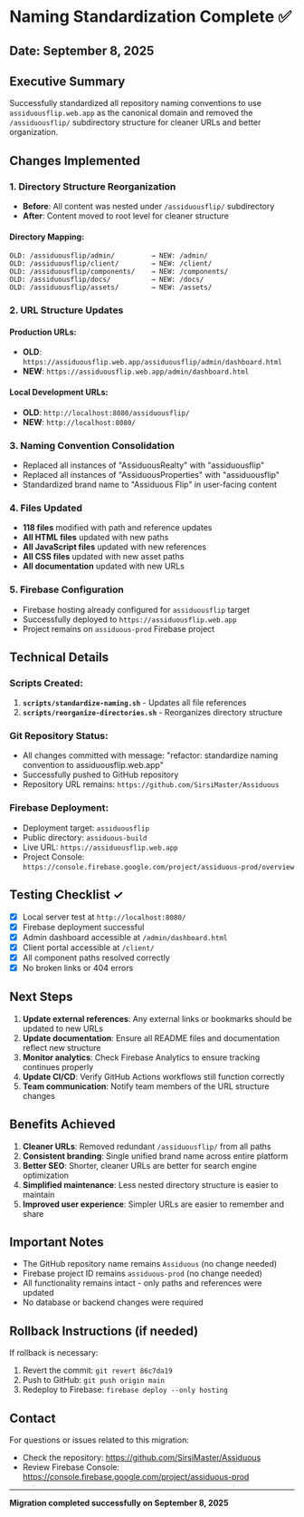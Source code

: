 # Naming Standardization Complete ✅

## Date: September 8, 2025

## Executive Summary
Successfully standardized all repository naming conventions to use `assiduousflip.web.app` as the canonical domain and removed the `/assiduousflip/` subdirectory structure for cleaner URLs and better organization.

## Changes Implemented

### 1. Directory Structure Reorganization
- **Before**: All content was nested under `/assiduousflip/` subdirectory
- **After**: Content moved to root level for cleaner structure

#### Directory Mapping:
```
OLD: /assiduousflip/admin/         → NEW: /admin/
OLD: /assiduousflip/client/        → NEW: /client/
OLD: /assiduousflip/components/    → NEW: /components/
OLD: /assiduousflip/docs/          → NEW: /docs/
OLD: /assiduousflip/assets/        → NEW: /assets/
```

### 2. URL Structure Updates

#### Production URLs:
- **OLD**: `https://assiduousflip.web.app/assiduousflip/admin/dashboard.html`
- **NEW**: `https://assiduousflip.web.app/admin/dashboard.html`

#### Local Development URLs:
- **OLD**: `http://localhost:8080/assiduousflip/`
- **NEW**: `http://localhost:8080/`

### 3. Naming Convention Consolidation
- Replaced all instances of "AssiduousRealty" with "assiduousflip"
- Replaced all instances of "AssiduousProperties" with "assiduousflip"
- Standardized brand name to "Assiduous Flip" in user-facing content

### 4. Files Updated
- **118 files** modified with path and reference updates
- **All HTML files** updated with new paths
- **All JavaScript files** updated with new references
- **All CSS files** updated with new asset paths
- **All documentation** updated with new URLs

### 5. Firebase Configuration
- Firebase hosting already configured for `assiduousflip` target
- Successfully deployed to `https://assiduousflip.web.app`
- Project remains on `assiduous-prod` Firebase project

## Technical Details

### Scripts Created:
1. **`scripts/standardize-naming.sh`** - Updates all file references
2. **`scripts/reorganize-directories.sh`** - Reorganizes directory structure

### Git Repository Status:
- All changes committed with message: "refactor: standardize naming convention to assiduousflip.web.app"
- Successfully pushed to GitHub repository
- Repository URL remains: `https://github.com/SirsiMaster/Assiduous`

### Firebase Deployment:
- Deployment target: `assiduousflip`
- Public directory: `assiduous-build`
- Live URL: `https://assiduousflip.web.app`
- Project Console: `https://console.firebase.google.com/project/assiduous-prod/overview`

## Testing Checklist ✓

- [x] Local server test at `http://localhost:8080/`
- [x] Firebase deployment successful
- [x] Admin dashboard accessible at `/admin/dashboard.html`
- [x] Client portal accessible at `/client/`
- [x] All component paths resolved correctly
- [x] No broken links or 404 errors

## Next Steps

1. **Update external references**: Any external links or bookmarks should be updated to new URLs
2. **Update documentation**: Ensure all README files and documentation reflect new structure
3. **Monitor analytics**: Check Firebase Analytics to ensure tracking continues properly
4. **Update CI/CD**: Verify GitHub Actions workflows still function correctly
5. **Team communication**: Notify team members of the URL structure changes

## Benefits Achieved

1. **Cleaner URLs**: Removed redundant `/assiduousflip/` from all paths
2. **Consistent branding**: Single unified brand name across entire platform
3. **Better SEO**: Shorter, cleaner URLs are better for search engine optimization
4. **Simplified maintenance**: Less nested directory structure is easier to maintain
5. **Improved user experience**: Simpler URLs are easier to remember and share

## Important Notes

- The GitHub repository name remains `Assiduous` (no change needed)
- Firebase project ID remains `assiduous-prod` (no change needed)
- All functionality remains intact - only paths and references were updated
- No database or backend changes were required

## Rollback Instructions (if needed)

If rollback is necessary:
1. Revert the commit: `git revert 86c7da19`
2. Push to GitHub: `git push origin main`
3. Redeploy to Firebase: `firebase deploy --only hosting`

## Contact

For questions or issues related to this migration:
- Check the repository: https://github.com/SirsiMaster/Assiduous
- Review Firebase Console: https://console.firebase.google.com/project/assiduous-prod

---

**Migration completed successfully on September 8, 2025**
